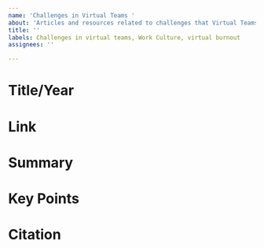 ```yaml
---
name: 'Challenges in Virtual Teams '
about: 'Articles and resources related to challenges that Virtual Teams face. '
title: ''
labels: Challenges in virtual teams, Work Culture, virtual burnout
assignees: ''

---
```


# Title/Year

# Link

# Summary 

# Key Points 

# Citation
